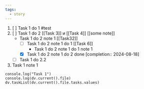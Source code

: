 ```yaml
---
tags:
  - story
---
```

1. [ ] Task 1 do 1 #test 
2. [ ] Task 1 do 2 [[Task 3]] и [[Task 4]] [[some note]]
	- Task 1 do 2 note 1 [[Task32]]
		- [ ] Task 1 do 2 note 1 do 1 [[Task 6]]
			- Task 1 do 2 note 1 do 1 note 1
		- [x] Task 1 do 2 note 1 do 2 done [completion:: 2024-08-18]
	- [ ] Task 1 do 2.2
3. Task 1 note 1


```dataviewjs_test
console.log("Task 1")
console.log(dv.current().file)
dv.taskList(dv.current().file.tasks.values)
```